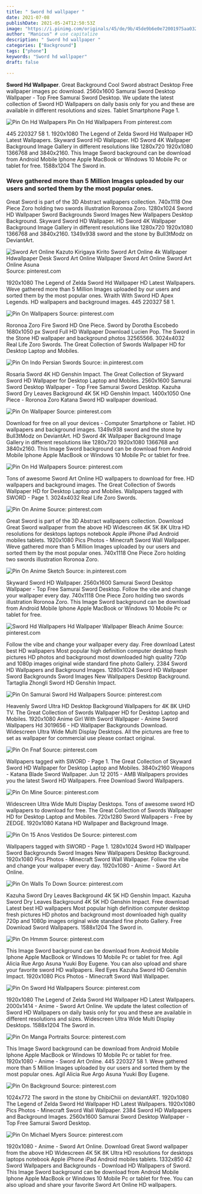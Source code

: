 ```yaml
---
title: " Sword hd wallpaper "
date: 2021-07-08
publishDate: 2021-05-24T12:50:53Z
image: "https://i.pinimg.com/originals/45/de/9b/45de9b6e0e72001975aa03255972267e.jpg"
author: "Manicus" # use capitalize
description: " Sword hd wallpaper "
categories: ["Background"]
tags: ["phone"]
keywords: "Sword hd wallpaper"
draft: false

---
```



**Sword Hd Wallpaper**. Great Background Cool Sword abstract Desktop Free wallpaper images pc download. 2560x1600 Samurai Sword Desktop Wallpaper - Top Free Samurai Sword Desktop. We update the latest collection of Sword HD Wallpapers on daily basis only for you and these are available in different resolutions and sizes. Tablet Smartphone Page 1.

![Pin On Hd Wallpapers](https://i.pinimg.com/originals/25/54/4b/25544bd3a26f2da4f624f2ed5c9e2a20.jpg "Pin On Hd Wallpapers")
Pin On Hd Wallpapers From pinterest.com


445 220327 58 1. 1920x1080 The Legend of Zelda Sword Hd Wallpaper HD Latest Wallpapers. Skyward Sword HD Wallpaper. HD Sword 4K Wallpaper Background Image Gallery in different resolutions like 1280x720 1920x1080 1366768 and 3840x2160. This Image Sword background can be download from Android Mobile Iphone Apple MacBook or Windows 10 Mobile Pc or tablet for free. 1588x1204 The Sword in.

### Weve gathered more than 5 Million Images uploaded by our users and sorted them by the most popular ones.

Great Sword is part of the 3D Abstract wallpapers collection. 740x1118 One Piece Zoro holding two swords illustration Roronoa Zoro. 1280x1024 Sword HD Wallpaper Sword Backgrounds Sword Images New Wallpapers Desktop Background. Skyward Sword HD Wallpaper. HD Sword 4K Wallpaper Background Image Gallery in different resolutions like 1280x720 1920x1080 1366768 and 3840x2160. 1349x938 sword and the stone by Bull3tModz on DeviantArt.


![Sword Art Online Kazuto Kirigaya Kirito Sword Art Online 4k Wallpaper Hdwallpaper Desk Sword Art Online Wallpaper Sword Art Online Sword Art Online Asuna](https://i.pinimg.com/originals/79/99/e1/7999e1734c77ece205d19d88b8e88a3c.jpg "Sword Art Online Kazuto Kirigaya Kirito Sword Art Online 4k Wallpaper Hdwallpaper Desk Sword Art Online Wallpaper Sword Art Online Sword Art Online Asuna")
Source: pinterest.com

1920x1080 The Legend of Zelda Sword Hd Wallpaper HD Latest Wallpapers. Weve gathered more than 5 Million Images uploaded by our users and sorted them by the most popular ones. Wraith With Sword HD Apex Legends. HD wallpapers and background images. 445 220327 58 1.

![Pin On Wallpapers](https://i.pinimg.com/originals/1a/34/6a/1a346a40c79905432d9102ad40ffb27c.jpg "Pin On Wallpapers")
Source: pinterest.com

Roronoa Zoro Fire Sword HD One Piece. Sword by Dorotha Escobedo 1680x1050 px Sword Full HD Wallpaper Download Lucien Pop. The Sword in the Stone HD wallpaper and background photos 32565566. 3024x4032 Real Life Zoro Swords. The Great Collection of Swords Wallpaper HD for Desktop Laptop and Mobiles.

![Pin On Indo Persian Swords](https://i.pinimg.com/originals/3f/25/06/3f25069f3f3dc684482357b1eed296ec.jpg "Pin On Indo Persian Swords")
Source: in.pinterest.com

Rosaria Sword 4K HD Genshin Impact. The Great Collection of Skyward Sword HD Wallpaper for Desktop Laptop and Mobiles. 2560x1600 Samurai Sword Desktop Wallpaper - Top Free Samurai Sword Desktop. Kazuha Sword Dry Leaves Background 4K 5K HD Genshin Impact. 1400x1050 One Piece - Roronoa Zoro Katana Sword HD wallpaper download.

![Pin On Wallpaper](https://i.pinimg.com/originals/29/5e/be/295ebe8433e677819de7448eda38cc2a.jpg "Pin On Wallpaper")
Source: pinterest.com

Download for free on all your devices - Computer Smartphone or Tablet. HD wallpapers and background images. 1349x938 sword and the stone by Bull3tModz on DeviantArt. HD Sword 4K Wallpaper Background Image Gallery in different resolutions like 1280x720 1920x1080 1366768 and 3840x2160. This Image Sword background can be download from Android Mobile Iphone Apple MacBook or Windows 10 Mobile Pc or tablet for free.

![Pin On Hd Wallpapers](https://i.pinimg.com/originals/25/54/4b/25544bd3a26f2da4f624f2ed5c9e2a20.jpg "Pin On Hd Wallpapers")
Source: pinterest.com

Tons of awesome Sword Art Online HD wallpapers to download for free. HD wallpapers and background images. The Great Collection of Swords Wallpaper HD for Desktop Laptop and Mobiles. Wallpapers tagged with SWORD - Page 1. 3024x4032 Real Life Zoro Swords.

![Pin On Anime](https://i.pinimg.com/originals/f1/23/1b/f1231bf7a201d89236866fc5824777b6.jpg "Pin On Anime")
Source: pinterest.com

Great Sword is part of the 3D Abstract wallpapers collection. Download Great Sword wallpaper from the above HD Widescreen 4K 5K 8K Ultra HD resolutions for desktops laptops notebook Apple iPhone iPad Android mobiles tablets. 1920x1080 Pics Photos - Minecraft Sword Wall Wallpaper. Weve gathered more than 5 Million Images uploaded by our users and sorted them by the most popular ones. 740x1118 One Piece Zoro holding two swords illustration Roronoa Zoro.

![Pin On Anime Sketch](https://i.pinimg.com/originals/77/38/1b/77381b6cade9a506badf932f04b09ac1.jpg "Pin On Anime Sketch")
Source: in.pinterest.com

Skyward Sword HD Wallpaper. 2560x1600 Samurai Sword Desktop Wallpaper - Top Free Samurai Sword Desktop. Follow the vibe and change your wallpaper every day. 740x1118 One Piece Zoro holding two swords illustration Roronoa Zoro. This Image Sword background can be download from Android Mobile Iphone Apple MacBook or Windows 10 Mobile Pc or tablet for free.

![Sword Hd Wallpapers Hd Wallpaper Wallpaper Bleach Anime](https://i.pinimg.com/originals/99/7a/99/997a99f0849f1d70eb09e9f020f63400.jpg "Sword Hd Wallpapers Hd Wallpaper Wallpaper Bleach Anime")
Source: pinterest.com

Follow the vibe and change your wallpaper every day. Free download Latest best HD wallpapers Most popular high definition computer desktop fresh pictures HD photos and background most downloaded high quality 720p and 1080p images original wide standard fine photo Gallery. 2384 Sword HD Wallpapers and Background Images. 1280x1024 Sword HD Wallpaper Sword Backgrounds Sword Images New Wallpapers Desktop Background. Tartaglia Zhongli Sword HD Genshin Impact.

![Pin On Samurai Sword Hd Wallpapers](https://i.pinimg.com/originals/10/73/6b/10736bff2753462684bf7903826649e3.jpg "Pin On Samurai Sword Hd Wallpapers")
Source: pinterest.com

Heavenly Sword Ultra HD Desktop Background Wallpapers for 4K 8K UHD TV. The Great Collection of Swords Wallpaper HD for Desktop Laptop and Mobiles. 1920x1080 Anime Girl With Sword Wallpaper - Anime Sword Wallpapers Hd 3019656 - HD Wallpaper Backgrounds Download. Widescreen Ultra Wide Multi Display Desktops. All the pictures are free to set as wallpaper for commercial use please contact original.

![Pin On Fnaf](https://i.pinimg.com/originals/61/d9/9b/61d99ba28855ca4c6f5b080122513cca.jpg "Pin On Fnaf")
Source: pinterest.com

Wallpapers tagged with SWORD - Page 1. The Great Collection of Skyward Sword HD Wallpaper for Desktop Laptop and Mobiles. 3840x2160 Weapons - Katana Blade Sword Wallpaper. Jun 12 2015 - AMB Wallpapers provides you the latest Sword HD Wallpapers. Free Download Sword Wallpapers.

![Pin On Mine](https://i.pinimg.com/originals/38/d1/53/38d153b35906c078edccb82a1265e50a.jpg "Pin On Mine")
Source: pinterest.com

Widescreen Ultra Wide Multi Display Desktops. Tons of awesome sword HD wallpapers to download for free. The Great Collection of Swords Wallpaper HD for Desktop Laptop and Mobiles. 720x1280 Sword Wallpapers - Free by ZEDGE. 1920x1080 Katana HD Wallpaper and Background Image.

![Pin On 15 Anos Vestidos De](https://i.pinimg.com/originals/6d/b9/fe/6db9fe1a9b89481e1bf243aaab40c880.jpg "Pin On 15 Anos Vestidos De")
Source: pinterest.com

Wallpapers tagged with SWORD - Page 1. 1280x1024 Sword HD Wallpaper Sword Backgrounds Sword Images New Wallpapers Desktop Background. 1920x1080 Pics Photos - Minecraft Sword Wall Wallpaper. Follow the vibe and change your wallpaper every day. 1920x1080 - Anime - Sword Art Online.

![Pin On Walls To Down](https://i.pinimg.com/originals/4f/53/03/4f5303e556c83aa35789ec6dbbf3e03b.jpg "Pin On Walls To Down")
Source: pinterest.com

Kazuha Sword Dry Leaves Background 4K 5K HD Genshin Impact. Kazuha Sword Dry Leaves Background 4K 5K HD Genshin Impact. Free download Latest best HD wallpapers Most popular high definition computer desktop fresh pictures HD photos and background most downloaded high quality 720p and 1080p images original wide standard fine photo Gallery. Free Download Sword Wallpapers. 1588x1204 The Sword in.

![Pin On Hmmm](https://i.pinimg.com/originals/27/19/26/2719262611954626efa0e69c9c8fc8fb.jpg "Pin On Hmmm")
Source: pinterest.com

This Image Sword background can be download from Android Mobile Iphone Apple MacBook or Windows 10 Mobile Pc or tablet for free. Agil Alicia Rue Argo Asuna Yuuki Boy Eugene. You can also upload and share your favorite sword HD wallpapers. Red Eyes Kazuha Sword HD Genshin Impact. 1920x1080 Pics Photos - Minecraft Sword Wall Wallpaper.

![Pin On Sword Hd Wallpapers](https://i.pinimg.com/originals/09/3f/8c/093f8c14a9f2cd61cbb1cc7be4f9445d.jpg "Pin On Sword Hd Wallpapers")
Source: pinterest.com

1920x1080 The Legend of Zelda Sword Hd Wallpaper HD Latest Wallpapers. 2000x1414 - Anime - Sword Art Online. We update the latest collection of Sword HD Wallpapers on daily basis only for you and these are available in different resolutions and sizes. Widescreen Ultra Wide Multi Display Desktops. 1588x1204 The Sword in.

![Pin On Manga Portraits](https://i.pinimg.com/originals/01/54/bd/0154bd289ec968562c8a99d3554cc6ed.jpg "Pin On Manga Portraits")
Source: pinterest.com

This Image Sword background can be download from Android Mobile Iphone Apple MacBook or Windows 10 Mobile Pc or tablet for free. 1920x1080 - Anime - Sword Art Online. 445 220327 58 1. Weve gathered more than 5 Million Images uploaded by our users and sorted them by the most popular ones. Agil Alicia Rue Argo Asuna Yuuki Boy Eugene.

![Pin On Background](https://i.pinimg.com/736x/39/b3/77/39b377ee3bcc7a7373d515d982e239bc.jpg "Pin On Background")
Source: pinterest.com

1024x772 The sword in the stone by ChibiChiii on deviantART. 1920x1080 The Legend of Zelda Sword Hd Wallpaper HD Latest Wallpapers. 1920x1080 Pics Photos - Minecraft Sword Wall Wallpaper. 2384 Sword HD Wallpapers and Background Images. 2560x1600 Samurai Sword Desktop Wallpaper - Top Free Samurai Sword Desktop.

![Pin On Michael Myers](https://i.pinimg.com/originals/45/de/9b/45de9b6e0e72001975aa03255972267e.jpg "Pin On Michael Myers")
Source: pinterest.com

1920x1080 - Anime - Sword Art Online. Download Great Sword wallpaper from the above HD Widescreen 4K 5K 8K Ultra HD resolutions for desktops laptops notebook Apple iPhone iPad Android mobiles tablets. 1332x850 42 Sword Wallpapers and Backgrounds - Download HD Wallpapers of Sword. This Image Sword background can be download from Android Mobile Iphone Apple MacBook or Windows 10 Mobile Pc or tablet for free. You can also upload and share your favorite Sword Art Online HD wallpapers.

